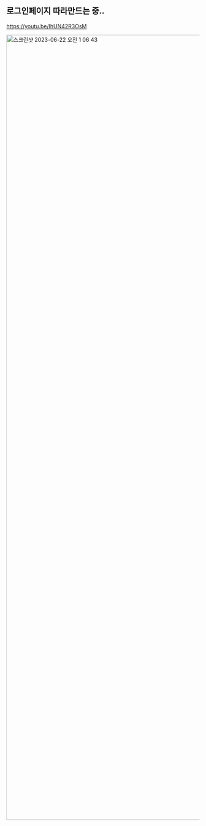 ## 로그인페이지 따라만드는 중..
https://youtu.be/IhUN42R3OsM

<img width="2047" alt="스크린샷 2023-06-22 오전 1 06 43" src="https://github.com/KangRokYoon/login-page/assets/129154834/14c069f7-60b2-4822-9053-5402f8f926dd">
